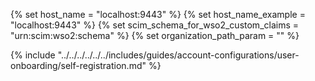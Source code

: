 {% set host_name = "localhost:9443" %}
{% set host_name_example = "localhost:9443" %}
{% set scim_schema_for_wso2_custom_claims = "urn:scim:wso2:schema" %}
{% set organization_path_param = ""  %}

{% include "../../../../../../includes/guides/account-configurations/user-onboarding/self-registration.md" %}
